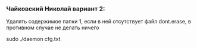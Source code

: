 ### Чайковский Николай вариант 2:

Удалять содержимое папки 1, если в ней отсутствует файл dont.erase, в противном случае не делать ничего

sudo ./daemon cfg.txt
